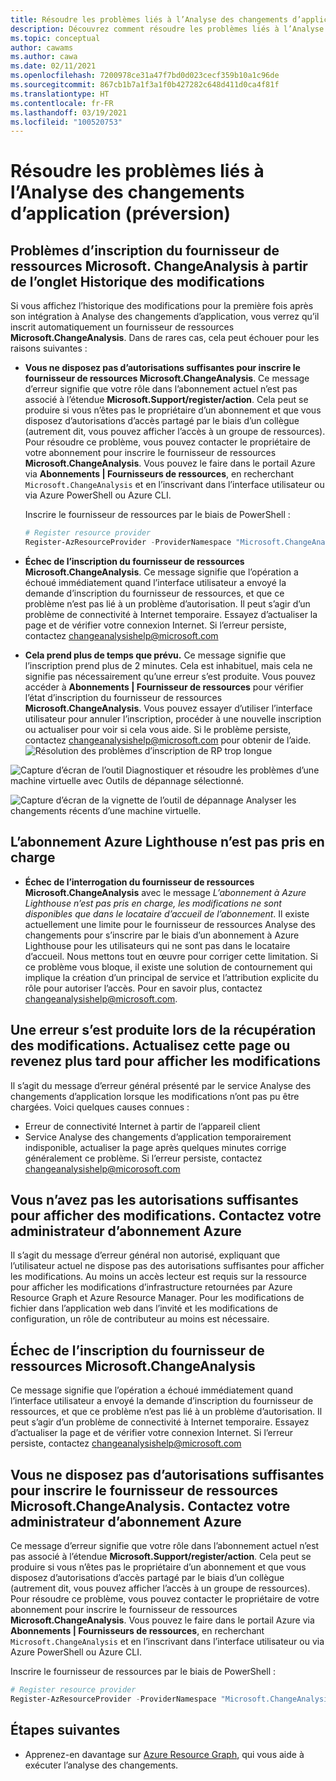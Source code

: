 ```yaml
---
title: Résoudre les problèmes liés à l’Analyse des changements d’application - Azure Monitor
description: Découvrez comment résoudre les problèmes liés à l’Analyse des changements d’application.
ms.topic: conceptual
author: cawams
ms.author: cawa
ms.date: 02/11/2021
ms.openlocfilehash: 7200978ce31a47f7bd0d023cecf359b10a1c96de
ms.sourcegitcommit: 867cb1b7a1f3a1f0b427282c648d411d0ca4f81f
ms.translationtype: HT
ms.contentlocale: fr-FR
ms.lasthandoff: 03/19/2021
ms.locfileid: "100520753"
---
```

# <a name="troubleshoot-application-change-analysis-preview"></a>Résoudre les problèmes liés à l’Analyse des changements d’application (préversion)

## <a name="having-trouble-registering-microsoft-change-analysis-resource-provider-from-change-history-tab"></a>Problèmes d’inscription du fournisseur de ressources Microsoft. ChangeAnalysis à partir de l’onglet Historique des modifications

Si vous affichez l’historique des modifications pour la première fois après son intégration à Analyse des changements d’application, vous verrez qu’il inscrit automatiquement un fournisseur de ressources **Microsoft.ChangeAnalysis**. Dans de rares cas, cela peut échouer pour les raisons suivantes :

- **Vous ne disposez pas d’autorisations suffisantes pour inscrire le fournisseur de ressources Microsoft.ChangeAnalysis**. Ce message d’erreur signifie que votre rôle dans l’abonnement actuel n’est pas associé à l’étendue **Microsoft.Support/register/action**. Cela peut se produire si vous n’êtes pas le propriétaire d’un abonnement et que vous disposez d’autorisations d’accès partagé par le biais d’un collègue (autrement dit, vous pouvez afficher l’accès à un groupe de ressources). Pour résoudre ce problème, vous pouvez contacter le propriétaire de votre abonnement pour inscrire le fournisseur de ressources **Microsoft.ChangeAnalysis**. Vous pouvez le faire dans le portail Azure via **Abonnements | Fournisseurs de ressources**, en recherchant ```Microsoft.ChangeAnalysis``` et en l’inscrivant dans l’interface utilisateur ou via Azure PowerShell ou Azure CLI.

    Inscrire le fournisseur de ressources par le biais de PowerShell :
    ```PowerShell
    # Register resource provider
    Register-AzResourceProvider -ProviderNamespace "Microsoft.ChangeAnalysis"
    ```

- **Échec de l’inscription du fournisseur de ressources Microsoft.ChangeAnalysis**. Ce message signifie que l’opération a échoué immédiatement quand l’interface utilisateur a envoyé la demande d’inscription du fournisseur de ressources, et que ce problème n’est pas lié à un problème d’autorisation. Il peut s’agir d’un problème de connectivité à Internet temporaire. Essayez d’actualiser la page et de vérifier votre connexion Internet. Si l’erreur persiste, contactez changeanalysishelp@microsoft.com

- **Cela prend plus de temps que prévu.** Ce message signifie que l’inscription prend plus de 2 minutes. Cela est inhabituel, mais cela ne signifie pas nécessairement qu’une erreur s’est produite. Vous pouvez accéder à **Abonnements | Fournisseur de ressources** pour vérifier l’état d’inscription du fournisseur de ressources **Microsoft.ChangeAnalysis**. Vous pouvez essayer d’utiliser l’interface utilisateur pour annuler l’inscription, procéder à une nouvelle inscription ou actualiser pour voir si cela vous aide. Si le problème persiste, contactez changeanalysishelp@microsoft.com pour obtenir de l’aide.
    ![Résolution des problèmes d’inscription de RP trop longue](./media/change-analysis/troubleshoot-registration-taking-too-long.png)

![Capture d’écran de l’outil Diagnostiquer et résoudre les problèmes d’une machine virtuelle avec Outils de dépannage sélectionné.](./media/change-analysis/vm-dnsp-troubleshootingtools.png)

![Capture d’écran de la vignette de l’outil de dépannage Analyser les changements récents d’une machine virtuelle.](./media/change-analysis/analyze-recent-changes.png)

## <a name="azure-lighthouse-subscription-is-not-supported"></a>L’abonnement Azure Lighthouse n’est pas pris en charge

- **Échec de l’interrogation du fournisseur de ressources Microsoft.ChangeAnalysis** avec le message *L’abonnement à Azure Lighthouse n’est pas pris en charge, les modifications ne sont disponibles que dans le locataire d’accueil de l’abonnement*. Il existe actuellement une limite pour le fournisseur de ressources Analyse des changements pour s’inscrire par le biais d’un abonnement à Azure Lighthouse pour les utilisateurs qui ne sont pas dans le locataire d’accueil. Nous mettons tout en œuvre pour corriger cette limitation. Si ce problème vous bloque, il existe une solution de contournement qui implique la création d’un principal de service et l’attribution explicite du rôle pour autoriser l’accès.  Pour en savoir plus, contactez changeanalysishelp@microsoft.com.

## <a name="an-error-occurred-while-getting-changes-please-refresh-this-page-or-come-back-later-to-view-changes"></a>Une erreur s’est produite lors de la récupération des modifications. Actualisez cette page ou revenez plus tard pour afficher les modifications

Il s’agit du message d’erreur général présenté par le service Analyse des changements d’application lorsque les modifications n’ont pas pu être chargées. Voici quelques causes connues :

- Erreur de connectivité Internet à partir de l’appareil client
- Service Analyse des changements d’application temporairement indisponible, actualiser la page après quelques minutes corrige généralement ce problème. Si l’erreur persiste, contactez changeanalysishelp@micorosoft.com

## <a name="you-dont-have-enough-permissions-to-view-some-changes-contact-your-azure-subscription-administrator"></a>Vous n’avez pas les autorisations suffisantes pour afficher des modifications. Contactez votre administrateur d’abonnement Azure

Il s’agit du message d’erreur général non autorisé, expliquant que l’utilisateur actuel ne dispose pas des autorisations suffisantes pour afficher les modifications. Au moins un accès lecteur est requis sur la ressource pour afficher les modifications d’infrastructure retournées par Azure Resource Graph et Azure Resource Manager. Pour les modifications de fichier dans l’application web dans l’invité et les modifications de configuration, un rôle de contributeur au moins est nécessaire.

## <a name="failed-to-register-microsoftchangeanalysis-resource-provider"></a>Échec de l’inscription du fournisseur de ressources Microsoft.ChangeAnalysis

Ce message signifie que l’opération a échoué immédiatement quand l’interface utilisateur a envoyé la demande d’inscription du fournisseur de ressources, et que ce problème n’est pas lié à un problème d’autorisation. Il peut s’agir d’un problème de connectivité à Internet temporaire. Essayez d’actualiser la page et de vérifier votre connexion Internet. Si l’erreur persiste, contactez changeanalysishelp@microsoft.com

## <a name="you-dont-have-enough-permissions-to-register-microsoftchangeanalysis-resource-provider-contact-your-azure-subscription-administrator"></a>Vous ne disposez pas d’autorisations suffisantes pour inscrire le fournisseur de ressources Microsoft.ChangeAnalysis. Contactez votre administrateur d’abonnement Azure

Ce message d’erreur signifie que votre rôle dans l’abonnement actuel n’est pas associé à l’étendue **Microsoft.Support/register/action**. Cela peut se produire si vous n’êtes pas le propriétaire d’un abonnement et que vous disposez d’autorisations d’accès partagé par le biais d’un collègue (autrement dit, vous pouvez afficher l’accès à un groupe de ressources). Pour résoudre ce problème, vous pouvez contacter le propriétaire de votre abonnement pour inscrire le fournisseur de ressources **Microsoft.ChangeAnalysis**. Vous pouvez le faire dans le portail Azure via **Abonnements | Fournisseurs de ressources**, en recherchant ```Microsoft.ChangeAnalysis``` et en l’inscrivant dans l’interface utilisateur ou via Azure PowerShell ou Azure CLI.

Inscrire le fournisseur de ressources par le biais de PowerShell :

```PowerShell
# Register resource provider
Register-AzResourceProvider -ProviderNamespace "Microsoft.ChangeAnalysis"
```

## <a name="next-steps"></a>Étapes suivantes

- Apprenez-en davantage sur [Azure Resource Graph](../../governance/resource-graph/overview.md), qui vous aide à exécuter l’analyse des changements.